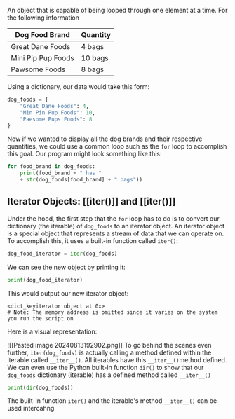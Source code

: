 An object that is capable of being looped through one element at a time.
For the following information

| Dog Food Brand     | Quantity |
| ------------------ | -------- |
| Great Dane Foods   | 4 bags   |
| Mini Pip Pup Foods | 10 bags  |
| Pawsome Foods      | 8 bags   |
Using a dictionary, our data would take this form:

```Python
dog_foods = {
	"Great Dane Foods": 4,
	"Min Pin Pup Foods": 10,
	"Paesome Pups Foods": 8
}
```

Now if we wanted to display all the dog brands and their respective quantities, we could use a common loop such as the `for` loop to accomplish this goal. Our program might look something like this:

```Python
for food_brand in dog_foods:
	print(food_brand + " has "
	+ str(dog_foods[food_brand] + " bags"))
```

## Iterator Objects: [[__iter__()]] and [[iter()]]

Under the hood, the first step that the `for` loop has to do is to convert our dictionary (the iterable) of `dog_foods` to an iterator object. An iterator object is a special object that represents a stream of data that we can operate on. To accomplish this, it uses a built-in function called `iter()`:

```Python
dog_food_iterator = iter(dog_foods)
```

We can see the new object by printing it:
```Python
print(dog_food_iterator)
```

This would output our new iterator object:
```
<dict_keyiterator object at 0x>
# Note: The memory address is omitted since it varies on the system you run the script on
```
Here is a visual representation:

![[Pasted image 20240813192902.png]]
To go behind the scenes even further, `iter(dog_foods)` is actually calling a method defined within the iterable called `__iter__()`. All iterables have this `__iter__()`method defined. We can even use the Python built-in function `dir()` to show that our `dog_foods` dictionary (iterable) has a defined method called `__iter__()`

```Python
print(dir(dog_foods))
```

The built-in function `iter()` and the iterable's method `__iter__()` can be used intercahng
